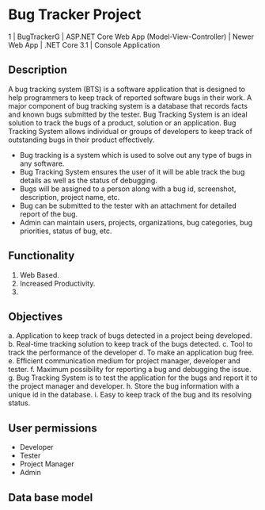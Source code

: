 # Bug Tracker Project

1 | BugTrackerG | ASP.NET Core Web App (Model-View-Controller) | Newer Web App | .NET Core 3.1 | Console Application

## Description

A bug tracking system (BTS) is a software application that is designed to help programmers to keep track of reported software bugs in their work. A major component of bug tracking system is a database that records facts and known bugs submitted by the tester. Bug Tracking System is an ideal solution to track the bugs of a product, solution or an application. Bug Tracking System allows individual or groups of developers to keep track of outstanding bugs in their product effectively.

- Bug tracking is a system which is used to solve out any type of bugs in any software. 
- Bug Tracking System ensures the user of it will be able track the bug details as well as the status of debugging.
- Bugs will be assigned to a person along with a bug id, screenshot, description, project name, etc.
- Bug can be submitted to the tester with an attachment for detailed report of the bug.
- Admin can maintain users, projects, organizations, bug categories, bug priorities, status of bug, etc.
## Functionality

1. Web Based.
2. Increased Productivity.
3. 

## Objectives

a. Application to keep track of bugs detected in a project being developed.
b. Real-time tracking solution to keep track of the bugs detected.
c. Tool to track the performance of the developer
d. To make an application bug free.
e. Efficient communication medium for project manager, developer and tester.
f. Maximum possibility for reporting a bug and debugging the issue.
g. Bug Tracking System is to test the application for the bugs and report it to the project manager and developer.
h. Store the bug information with a unique id in the database.
i. Easy to keep track of the bug and its resolving status.

## User permissions

- Developer
- Tester
- Project Manager
- Admin


## Data base model

